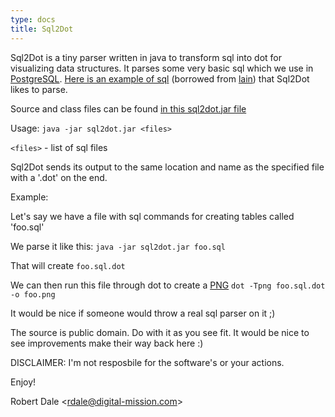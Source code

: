 ```yaml
---
type: docs
title: Sql2Dot
---
```

Sql2Dot is a tiny parser written in java to transform sql into dot for visualizing data structures.  It parses
some very basic sql which we use in <a href="http://www.postgresql.org">PostgreSQL</a>.
<a href="http://cvs.sourceforge.net/cgi-bin/viewcvs.cgi/~checkout~/lain/lain/docs/Attic/wplug.psql?rev=1.1.1.1&content-type=text/plain">Here is an example of sql</a>
(borrowed from <a href="http://lain.sourceforge.net">lain</a>) that Sql2Dot likes to parse.

Source and class files can be found <a href="/Misc/sql2dot/sql2dot.jar">in this sql2dot.jar file</a>

Usage: `java -jar sql2dot.jar <files>`

`<files>` - list of sql files

Sql2Dot sends its output to the same location and name as the specified file with a '.dot' on the end.

Example:

Let's say we have a file with sql commands for creating tables called 'foo.sql'

We parse it like this: `java -jar sql2dot.jar foo.sql`

That will create `foo.sql.dot`

We can then run this file through dot to create a <a href="http://www.libpng.org/pub/png/libpng.html">PNG</a>
`dot -Tpng foo.sql.dot -o foo.png`

It would be nice if someone would throw a real sql parser on it ;)

The source is public domain.  Do with it as you see fit.  It would be nice
to see improvements make their way back here :)

DISCLAIMER: I'm not resposbile for the software's or your actions.

Enjoy!

Robert Dale &lt;rdale@digital-mission.com&gt;
